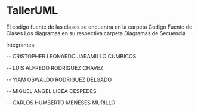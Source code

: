 # TallerUML

El codigo fuente de las clases se encuentra en la carpeta Codigo Fuente de Clases
Los diagramas en su respectiva carpeta Diagramas de Secuencia

Integrantes: 



-- CRISTOPHER LEONARDO JARAMILLO CUMBICOS


-- LUIS ALFREDO RODRIGUEZ CHAVEZ


-- YIAM OSWALDO RODRIGUEZ DELGADO


-- MIGUEL ANGEL LICEA CESPEDES


-- CARLOS HUMBERTO MENESES MURILLO
